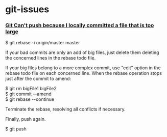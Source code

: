 # git-issues


### [Git Can't push because I locally committed a file that is too large](http://stackoverflow.com/questions/35947835/cant-push-because-i-locally-committed-a-file-that-is-too-large) 
  
  $ git rebase -i origin/master master   
  
If your bad commits are only an add of big files, just delete them deleting the concerned lines in the rebase todo file.  
  
If your big files belong to a more complex commit, use "edit" option in the rebase todo file on each concerned line. When the rebase operation stops just after the commit to amend:  
 
  $ git rm bigFile1 bigFile2  
  $ git commit --amend  
  $ git rebase --continue  
 
Terminate the rebase, resolving all conflicts if necessary.  

Finally, push again.  

  $ git push 
